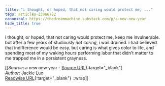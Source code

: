 ```yaml
---
title: "i thought, or hoped, that not caring would protect me, ..."
tags: articles-23966782
canonical: https://thedreammachine.substack.com/p/a-new-new-year
hide_title: true
---
```


i thought, or hoped, that not caring would protect me, keep me invulnerable. but after a few years of studiously *not caring*, i was drained. i had believed that indifference would be easy. but caring is what gives color to life, and spending most of my waking hours performing labor that didn't matter to me trapped me in a persistent grayness.


[[_Source_: a new new year - [Source URL](https://thedreammachine.substack.com/p/a-new-new-year){:target="_blank"}<br>
_Author_: Jackie Luo<br>
[Readwise URL](https://readwise.io/open/468480006){:target="_blank"}
::wrap]]